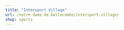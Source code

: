 ```yaml
---
title: "Intersport Village"
url: /notre-dame-de-bellecombe/intersport-village/
shop: sports
---
```

